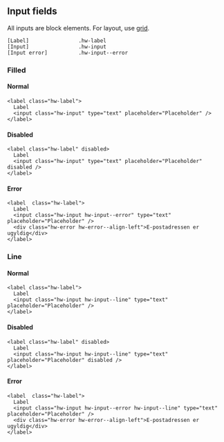 ## Input fields

All inputs are block elements. For layout, use [grid](/Grid).


```code
[Label]                .hw-label
[Input]                .hw-input
[Input error]          .hw-input--error
```



### Filled

#### Normal
```html|span-3,light,plain
<label class="hw-label">
  Label
  <input class="hw-input" type="text" placeholder="Placeholder" />
</label>
```

#### Disabled
```html|span-3,light,plain
<label class="hw-label" disabled>
  Label
  <input class="hw-input" type="text" placeholder="Placeholder" disabled />
</label>
```

#### Error
```html|span-3,light,plain
<label  class="hw-label">
  Label
  <input class="hw-input hw-input--error" type="text" placeholder="Placeholder" />
  <div class="hw-error hw-error--align-left">E-postadressen er ugyldig</div>
</label>
```



### Line

#### Normal
```html|span-3,light,plain
<label class="hw-label">
  Label
  <input class="hw-input hw-input--line" type="text" placeholder="Placeholder" />
</label>
```

#### Disabled
```html|span-3,light,plain
<label class="hw-label" disabled>
  Label
  <input class="hw-input hw-input--line" type="text" placeholder="Placeholder" disabled />
</label>
```

#### Error
```html|span-3,light,plain
<label  class="hw-label">
  Label
  <input class="hw-input hw-input--error hw-input--line" type="text" placeholder="Placeholder" />
  <div class="hw-error hw-error--align-left">E-postadressen er ugyldig</div>
</label>
```

